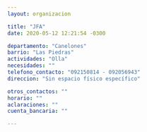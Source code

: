 ```yaml
---
layout: organizacion

title: "JFA"
date: 2020-05-12 12:21:54 -0300

departamento: "Canelones"
barrio: "Las Piedras"
actividades: "Olla"
necesidades: ""
telefono_contacto: "092150814 - 092056943"
direccion: "Sin espacio físico específico"

otros_contactos: ""
horario: ""
aclaraciones: ""
cuenta_bancaria: ""

---
```


